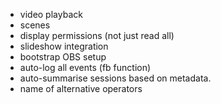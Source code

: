 - video playback
- scenes
- display permissions (not just read all)
- slideshow integration
- bootstrap OBS setup
- auto-log all events (fb function)
- auto-summarise sessions based on metadata.
- name of alternative operators
